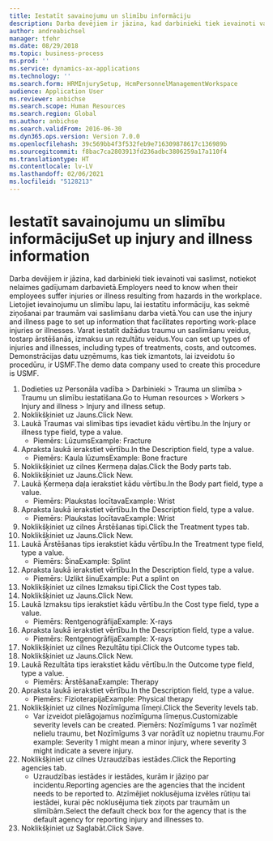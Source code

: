 ```yaml
---
title: Iestatīt savainojumu un slimību informāciju
description: Darba devējiem ir jāzina, kad darbinieki tiek ievainoti vai saslimst, notiekot nelaimes gadījumam darbavietā.
author: andreabichsel
manager: tfehr
ms.date: 08/29/2018
ms.topic: business-process
ms.prod: ''
ms.service: dynamics-ax-applications
ms.technology: ''
ms.search.form: HRMInjurySetup, HcmPersonnelManagementWorkspace
audience: Application User
ms.reviewer: anbichse
ms.search.scope: Human Resources
ms.search.region: Global
ms.author: anbichse
ms.search.validFrom: 2016-06-30
ms.dyn365.ops.version: Version 7.0.0
ms.openlocfilehash: 39c569bb4f3f532feb9e716309878617c136989b
ms.sourcegitcommit: f8bac7ca2803913fd236adbc3806259a17a110f4
ms.translationtype: HT
ms.contentlocale: lv-LV
ms.lasthandoff: 02/06/2021
ms.locfileid: "5128213"
---
```

# <a name="set-up-injury-and-illness-information"></a><span data-ttu-id="38ac8-103">Iestatīt savainojumu un slimību informāciju</span><span class="sxs-lookup"><span data-stu-id="38ac8-103">Set up injury and illness information</span></span>



<span data-ttu-id="38ac8-104">Darba devējiem ir jāzina, kad darbinieki tiek ievainoti vai saslimst, notiekot nelaimes gadījumam darbavietā.</span><span class="sxs-lookup"><span data-stu-id="38ac8-104">Employers need to know when their employees suffer injuries or illness resulting from hazards in the workplace.</span></span> <span data-ttu-id="38ac8-105">Lietojiet ievainojumu un slimību lapu, lai iestatītu informāciju, kas sekmē ziņošanai par traumām vai saslimšanu darba vietā.</span><span class="sxs-lookup"><span data-stu-id="38ac8-105">You can use the injury and illness page to set up information that facilitates reporting work-place injuries or illnesses.</span></span> <span data-ttu-id="38ac8-106">Varat iestatīt dažādus traumu un saslimšanu veidus, tostarp ārstēšanās, izmaksu un rezultātu veidus.</span><span class="sxs-lookup"><span data-stu-id="38ac8-106">You can set up types of injuries and illnesses, including types of treatments, costs, and outcomes.</span></span> <span data-ttu-id="38ac8-107">Demonstrācijas datu uzņēmums, kas tiek izmantots, lai izveidotu šo procedūru, ir USMF.</span><span class="sxs-lookup"><span data-stu-id="38ac8-107">The demo data company used to create this procedure is USMF.</span></span>

1. <span data-ttu-id="38ac8-108">Dodieties uz Personāla vadība > Darbinieki > Trauma un slimība > Traumu un slimību iestatīšana.</span><span class="sxs-lookup"><span data-stu-id="38ac8-108">Go to Human resources > Workers > Injury and illness > Injury and illness setup.</span></span>
2. <span data-ttu-id="38ac8-109">Noklikšķiniet uz Jauns.</span><span class="sxs-lookup"><span data-stu-id="38ac8-109">Click New.</span></span>
3. <span data-ttu-id="38ac8-110">Laukā Traumas vai slimības tips ievadiet kādu vērtību.</span><span class="sxs-lookup"><span data-stu-id="38ac8-110">In the Injury or illness type field, type a value.</span></span>
    * <span data-ttu-id="38ac8-111">Piemērs: Lūzums</span><span class="sxs-lookup"><span data-stu-id="38ac8-111">Example: Fracture</span></span>  
4. <span data-ttu-id="38ac8-112">Apraksta laukā ierakstiet vērtību.</span><span class="sxs-lookup"><span data-stu-id="38ac8-112">In the Description field, type a value.</span></span>
    * <span data-ttu-id="38ac8-113">Piemērs: Kaula lūzums</span><span class="sxs-lookup"><span data-stu-id="38ac8-113">Example: Bone fracture</span></span>  
5. <span data-ttu-id="38ac8-114">Noklikšķiniet uz cilnes Ķermeņa daļas.</span><span class="sxs-lookup"><span data-stu-id="38ac8-114">Click the Body parts tab.</span></span>
6. <span data-ttu-id="38ac8-115">Noklikšķiniet uz Jauns.</span><span class="sxs-lookup"><span data-stu-id="38ac8-115">Click New.</span></span>
7. <span data-ttu-id="38ac8-116">Laukā Ķermeņa daļa ierakstiet kādu vērtību.</span><span class="sxs-lookup"><span data-stu-id="38ac8-116">In the Body part field, type a value.</span></span>
    * <span data-ttu-id="38ac8-117">Piemērs: Plaukstas locītava</span><span class="sxs-lookup"><span data-stu-id="38ac8-117">Example: Wrist</span></span>  
8. <span data-ttu-id="38ac8-118">Apraksta laukā ierakstiet vērtību.</span><span class="sxs-lookup"><span data-stu-id="38ac8-118">In the Description field, type a value.</span></span>
    * <span data-ttu-id="38ac8-119">Piemērs: Plaukstas locītava</span><span class="sxs-lookup"><span data-stu-id="38ac8-119">Example: Wrist</span></span>  
9. <span data-ttu-id="38ac8-120">Noklikšķiniet uz cilnes Ārstēšanas tipi.</span><span class="sxs-lookup"><span data-stu-id="38ac8-120">Click the Treatment types tab.</span></span>
10. <span data-ttu-id="38ac8-121">Noklikšķiniet uz Jauns.</span><span class="sxs-lookup"><span data-stu-id="38ac8-121">Click New.</span></span>
11. <span data-ttu-id="38ac8-122">Laukā Ārstēšanas tips ierakstiet kādu vērtību.</span><span class="sxs-lookup"><span data-stu-id="38ac8-122">In the Treatment type field, type a value.</span></span>
    * <span data-ttu-id="38ac8-123">Piemērs: Šina</span><span class="sxs-lookup"><span data-stu-id="38ac8-123">Example: Splint</span></span>  
12. <span data-ttu-id="38ac8-124">Apraksta laukā ierakstiet vērtību.</span><span class="sxs-lookup"><span data-stu-id="38ac8-124">In the Description field, type a value.</span></span>
    * <span data-ttu-id="38ac8-125">Piemērs: Uzlikt šinu</span><span class="sxs-lookup"><span data-stu-id="38ac8-125">Example: Put a splint on</span></span>  
13. <span data-ttu-id="38ac8-126">Noklikšķiniet uz cilnes Izmaksu tipi.</span><span class="sxs-lookup"><span data-stu-id="38ac8-126">Click the Cost types tab.</span></span>
14. <span data-ttu-id="38ac8-127">Noklikšķiniet uz Jauns.</span><span class="sxs-lookup"><span data-stu-id="38ac8-127">Click New.</span></span>
15. <span data-ttu-id="38ac8-128">Laukā Izmaksu tips ierakstiet kādu vērtību.</span><span class="sxs-lookup"><span data-stu-id="38ac8-128">In the Cost type field, type a value.</span></span>
    * <span data-ttu-id="38ac8-129">Piemērs: Rentgenogrāfija</span><span class="sxs-lookup"><span data-stu-id="38ac8-129">Example: X-rays</span></span>  
16. <span data-ttu-id="38ac8-130">Apraksta laukā ierakstiet vērtību.</span><span class="sxs-lookup"><span data-stu-id="38ac8-130">In the Description field, type a value.</span></span>
    * <span data-ttu-id="38ac8-131">Piemērs: Rentgenogrāfija</span><span class="sxs-lookup"><span data-stu-id="38ac8-131">Example: X-rays</span></span>  
17. <span data-ttu-id="38ac8-132">Noklikšķiniet uz cilnes Rezultātu tipi.</span><span class="sxs-lookup"><span data-stu-id="38ac8-132">Click the Outcome types tab.</span></span>
18. <span data-ttu-id="38ac8-133">Noklikšķiniet uz Jauns.</span><span class="sxs-lookup"><span data-stu-id="38ac8-133">Click New.</span></span>
19. <span data-ttu-id="38ac8-134">Laukā Rezultāta tips ierakstiet kādu vērtību.</span><span class="sxs-lookup"><span data-stu-id="38ac8-134">In the Outcome type field, type a value.</span></span>
    * <span data-ttu-id="38ac8-135">Piemērs: Ārstēšana</span><span class="sxs-lookup"><span data-stu-id="38ac8-135">Example: Therapy</span></span>  
20. <span data-ttu-id="38ac8-136">Apraksta laukā ierakstiet vērtību.</span><span class="sxs-lookup"><span data-stu-id="38ac8-136">In the Description field, type a value.</span></span>
    * <span data-ttu-id="38ac8-137">Piemērs: Fizioterapija</span><span class="sxs-lookup"><span data-stu-id="38ac8-137">Example: Physical therapy</span></span>  
21. <span data-ttu-id="38ac8-138">Noklikšķiniet uz cilnes Nozīmīguma līmeņi.</span><span class="sxs-lookup"><span data-stu-id="38ac8-138">Click the Severity levels tab.</span></span>
    * <span data-ttu-id="38ac8-139">Var izveidot pielāgojamus nozīmīguma līmeņus.</span><span class="sxs-lookup"><span data-stu-id="38ac8-139">Customizable severity levels can be created.</span></span> <span data-ttu-id="38ac8-140">Piemērs: Nozīmīgums 1 var nozīmēt nelielu traumu, bet Nozīmīgums 3 var norādīt uz nopietnu traumu.</span><span class="sxs-lookup"><span data-stu-id="38ac8-140">For example: Severity 1 might mean a minor injury, where severity 3 might indicate a severe injury.</span></span>  
22. <span data-ttu-id="38ac8-141">Noklikšķiniet uz cilnes Uzraudzības iestādes.</span><span class="sxs-lookup"><span data-stu-id="38ac8-141">Click the Reporting agencies tab.</span></span>
    * <span data-ttu-id="38ac8-142">Uzraudzības iestādes ir iestādes, kurām ir jāziņo par incidentu.</span><span class="sxs-lookup"><span data-stu-id="38ac8-142">Reporting agencies are the agencies that the incident needs to be reported to.</span></span> <span data-ttu-id="38ac8-143">Atzīmējiet noklusējuma izvēles rūtiņu tai iestādei, kurai pēc noklusējuma tiek ziņots par traumām un slimībām.</span><span class="sxs-lookup"><span data-stu-id="38ac8-143">Select the default check box for the agency that is the default agency for reporting injury and illnesses to.</span></span>  
23. <span data-ttu-id="38ac8-144">Noklikšķiniet uz Saglabāt.</span><span class="sxs-lookup"><span data-stu-id="38ac8-144">Click Save.</span></span>

